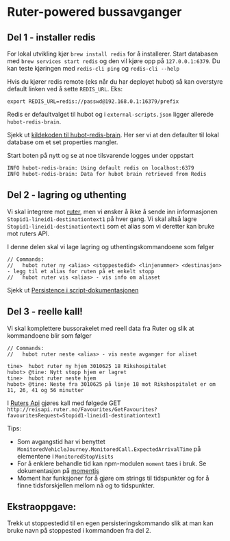 # Ruter-powered bussavganger

## Del 1 - installer redis

For lokal utvikling kjør `brew install redis` for å installerer. Start databasen med `brew services start redis` og den vil kjøre opp på `127.0.0.1:6379`. Du kan teste kjøringen med `redis-cli ping` og `redis-cli --help`

Hvis du kjører redis remote (eks når du har deployet hubot) så kan overstyre default linken ved å sette `REDIS_URL`. Eks: 
```
export REDIS_URL=redis://passwd@192.168.0.1:16379/prefix
```

Redis er defaultvalget til hubot og i `external-scripts.json` ligger allerede `hubot-redis-brain`. 

Sjekk ut [kildekoden til hubot-redis-brain](https://github.com/hubot-scripts/hubot-redis-brain/blob/master/src/redis-brain.coffee). Her ser vi at den defaulter til lokal database om et set properties mangler.

Start boten på nytt og se at noe tilsvarende logges under oppstart
```
INFO hubot-redis-brain: Using default redis on localhost:6379
INFO hubot-redis-brain: Data for hubot brain retrieved from Redis
```

## Del 2 - lagring og uthenting

Vi skal integrere mot [ruter](http://reisapi.ruter.no/Help/Api/GET-Favourites-GetFavourites_favouritesRequest), men vi ønsker å ikke å sende inn informasjonen `Stopid1-lineid1-destinationtext1` på hver gang. Vi skal altså lagre `Stopid1-lineid1-destinationtext1` som et alias som vi deretter kan bruke mot ruters API.

I denne delen skal vi lage lagring og uthentingskommandoene som følger
```
// Commands:
//   hubot ruter ny <alias> <stoppestedid> <linjenummer> <destinasjon> - legg til et alias for ruten på et enkelt stopp
//   hubot ruter vis <alias> - vis info om aliaset
```

Sjekk ut [Persistence i script-dokumentasjonen](https://hubot.github.com/docs/scripting/#persistence)

## Del 3 - reelle kall!

Vi skal komplettere bussorakelet med reell data fra Ruter og slik at kommandoene blir som følger

```
// Commands:
//   hubot ruter neste <alias> - vis neste avganger for aliset

tine>  hubot ruter ny hjem 3010625 18 Rikshospitalet
hubot> @tine: Nytt stopp hjem er lagret
tine>  hubot ruter neste hjem
hubot> @tine: Neste fra 3010625 på linje 18 mot Rikshospitalet er om 11, 26, 41 og 56 minutter
```

I [Ruters Api](http://reisapi.ruter.no/Help/Api/GET-Favourites-GetFavourites_favouritesRequest) gjøres kall med følgede GET `http://reisapi.ruter.no/Favourites/GetFavourites?favouritesRequest=Stopid1-lineid1-destinationtext1`

Tips: 
* Som avgangstid har vi benyttet `MonitoredVehicleJourney.MonitoredCall.ExpectedArrivalTime` på elementene i  `MonitoredStopVisits` 
* For å enklere behandle tid kan npm-modulen `moment` taes i bruk. Se dokumentasjon på [momentjs](momentjs.com) 
* Moment har funksjoner for å gjøre om strings til tidspunkter og for å finne tidsforskjellen mellom nå og to tidspunkter.

## Ekstraoppgave:
Trekk ut stoppestedid til en egen persisteringskommando slik at man kan bruke navn på stoppested i kommandoen fra del 2.



